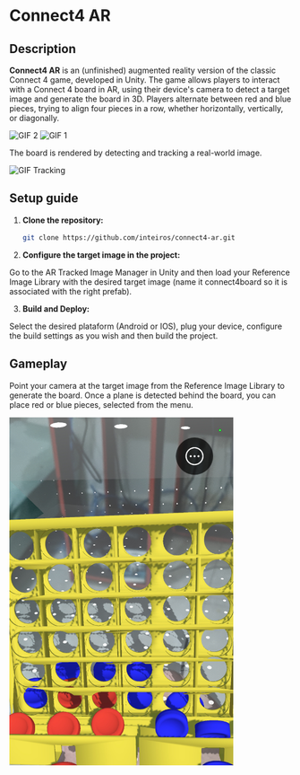 # Connect4 AR

## Description

**Connect4 AR** is an (unfinished) augmented reality version of the classic Connect 4 game, developed in Unity. The game allows players to interact with a Connect 4 board in AR, using their device's camera to detect a target image and generate the board in 3D. Players alternate between red and blue pieces, trying to align four pieces in a row, whether horizontally, vertically, or diagonally.

<img src="./demo/gif2.gif" alt="GIF 2" width="400"/>
<img src="./demo/gif1.gif" alt="GIF 1" width="400"/>

The board is rendered by detecting and tracking a real-world image.

<img src="./demo/giftracking.gif" alt="GIF Tracking" width="400"/>

## Setup guide

1. **Clone the repository:**
   ```bash
   git clone https://github.com/inteiros/connect4-ar.git
   ```

2. **Configure the target image in the project:**

Go to the AR Tracked Image Manager in Unity and then load your Reference Image Library with the desired target image (name it connect4board so it is associated with the right prefab).

3. **Build and Deploy:**

Select the desired plataform (Android or IOS), plug your device, configure the build settings as you wish and then build the project.


## Gameplay

Point your camera at the target image from the Reference Image Library to generate the board. Once a plane is detected behind the board, you can place red or blue pieces, selected from the menu.

<img src="./demo/game.png" alt="Game in AR" width="400"/>




